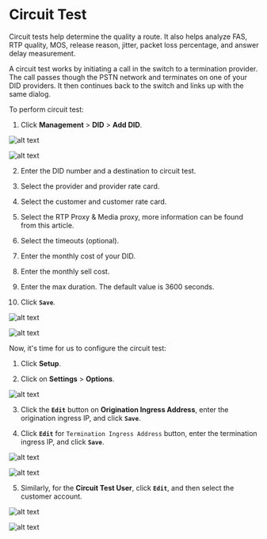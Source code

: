 # Circuit Test

Circuit tests help determine the quality a route. It also helps analyze FAS, RTP quality, MOS, release reason, jitter, packet loss percentage, and answer delay measurement.

A circuit test works by initiating a call in the switch to a termination provider. The call passes though the PSTN network and terminates on one of your DID providers.  It then continues back to the switch and links up with the same dialog.

To perform circuit test:

1.	Click **Management** > **DID** > **Add DID**.

![alt text][circuit-test-1]

![alt text][circuit-test-2]

2. Enter the DID number and a destination to circuit test.
 
3.	Select the provider and provider rate card.

4. Select the customer and customer rate card.

5.  Select the RTP Proxy & Media proxy, more information can be found from this article.

6. Select the timeouts (optional).
   
7. Enter the monthly cost of your DID.

8. Enter the monthly sell cost.
   
9.  Enter the max duration.  The default value is 3600 seconds.
    
10. Click **`Save`**.

![alt text][circuit-test-3]

![alt text][circuit-test-4]

Now, it's time for us to configure the circuit test:

1. Click **Setup**.

2. Click on **Settings** > **Options**.

![alt text][circuit-test-5]
 
3.	Click the **`Edit`** button on **Origination Ingress Address**, enter the origination ingress IP, and click **`Save`**.

4.	Click **`Edit`** for `Termination Ingress Address` button, enter the termination ingress IP, and click **`Save`**.

![alt text][circuit-test-6]  

![alt text][circuit-test-7]

5.	Similarly, for the **Circuit Test User**, click **`Edit`**, and then select the customer account.

![alt text][circuit-test-8]

![alt text][circuit-test-9]

 


[circuit-test-1]: /misc/img/209.png "Circuit Test 1"
[circuit-test-2]: /misc/img/210.png "Circuit Test 2"
[circuit-test-3]: /misc/img/211.png "Circuit Test 3"
[circuit-test-4]: /misc/img/212.png "Circuit Test 4"
[circuit-test-5]: /misc/img/213.png "Circuit Test 5"
[circuit-test-6]: /misc/img/214.png "Circuit Test 6"
[circuit-test-7]: /misc/img/215.png "Circuit Test 7"
[circuit-test-8]: /misc/img/216.png "Circuit Test 8"
[circuit-test-9]: /misc/img/217.png "Circuit Test 9"
